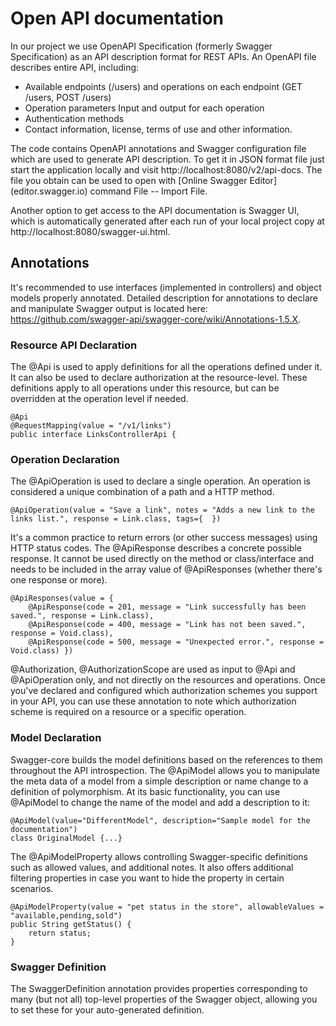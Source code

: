 # Open API documentation

In our project we use OpenAPI Specification (formerly Swagger Specification) as an API description format for REST APIs. 
An OpenAPI file describes entire API, including:
* Available endpoints (/users) and operations on each endpoint (GET /users, POST /users)
* Operation parameters Input and output for each operation
* Authentication methods
* Contact information, license, terms of use and other information. </br>

The code contains OpenAPI annotations and Swagger configuration file which are used to generate API description.
To get it in JSON format file just start the application locally and visit http://localhost:8080/v2/api-docs. 
The file you obtain can be used to open with [Online Swagger Editor] (editor.swagger.io) command File -- Import File.

Another option to get access to the API documentation is Swagger UI, which is automatically generated 
after each run of your local project copy at http://localhost:8080/swagger-ui.html. 

## Annotations

It's recommended to use interfaces (implemented in controllers) and object models properly annotated. 
Detailed description for annotations to declare and manipulate Swagger output is located here: https://github.com/swagger-api/swagger-core/wiki/Annotations-1.5.X. 
 
### Resource API Declaration
The @Api is used to apply definitions for all the operations defined under it.
It can also be used to declare authorization at the resource-level. 
These definitions apply to all operations under this resource, but can be overridden at the operation level if needed. 
```
@Api 
@RequestMapping(value = "/v1/links")
public interface LinksControllerApi {
```

### Operation Declaration
The @ApiOperation is used to declare a single operation. 
An operation is considered a unique combination of a path and a HTTP method.
```
@ApiOperation(value = "Save a link", notes = "Adds a new link to the links list.", response = Link.class, tags={  })
```

It's a common practice to return errors (or other success messages) using HTTP status codes. 
The @ApiResponse describes a concrete possible response. 
It cannot be used directly on the method or class/interface and needs to be included in the array value of @ApiResponses (whether there's one response or more).
```
@ApiResponses(value = {
    @ApiResponse(code = 201, message = "Link successfully has been saved.", response = Link.class),
    @ApiResponse(code = 400, message = "Link has not been saved.", response = Void.class),
    @ApiResponse(code = 500, message = "Unexpected error.", response = Void.class) })
```

@Authorization, @AuthorizationScope are used as input to @Api and @ApiOperation only, and not directly on the resources and operations. 
Once you've declared and configured which authorization schemes you support in your API, you can use these annotation to note which authorization scheme is required on a resource or a specific operation.

### Model Declaration
Swagger-core builds the model definitions based on the references to them throughout the API introspection. 
The @ApiModel allows you to manipulate the meta data of a model from a simple description or name change to a definition of polymorphism.
At its basic functionality, you can use @ApiModel to change the name of the model and add a description to it:

```
@ApiModel(value="DifferentModel", description="Sample model for the documentation")
class OriginalModel {...}
```

The @ApiModelProperty allows controlling Swagger-specific definitions such as allowed values, and additional notes. It also offers additional filtering properties in case you want to hide the property in certain scenarios.
```
@ApiModelProperty(value = "pet status in the store", allowableValues = "available,pending,sold")
public String getStatus() {
    return status;
}
```

### Swagger Definition

The SwaggerDefinition annotation provides properties corresponding to many (but not all) top-level properties of the Swagger object, allowing you to set these for your auto-generated definition.
